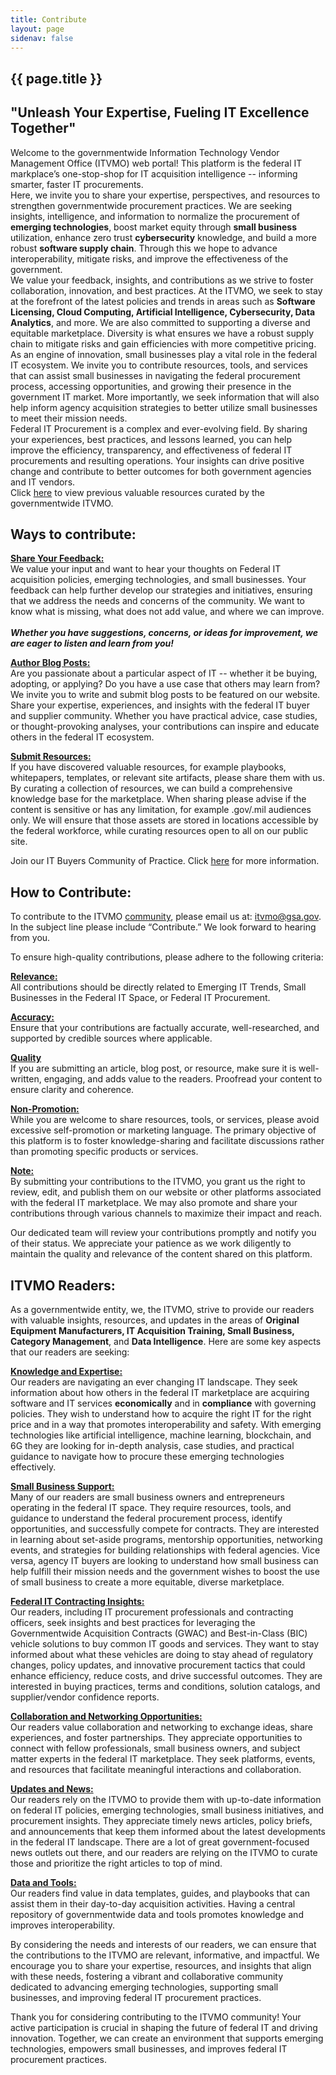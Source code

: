 ```yaml
---
title: Contribute
layout: page
sidenav: false
---
```


<section class="grid-container border-bottom border-gray-30 padding-left-0 padding-right-1">
<h1 class="margin-top-0">{{ page.title }}</h1>
    <h2>"Unleash Your Expertise, Fueling IT Excellence Together"</h2>
    <div class="margin-bottom-2">
        Welcome to the governmentwide Information Technology Vendor Management Office (ITVMO) web portal! This platform is the federal IT markplace’s one-stop-shop for IT acquisition intelligence -- informing smarter, faster IT procurements. 
    </div>
    <div class="margin-bottom-2">
        Here, we invite you to share your expertise, perspectives, and resources to strengthen governmentwide procurement practices. We are seeking insights, intelligence, and information to normalize the procurement of <b>emerging technologies</b>, boost market equity through <b>small business</b> utilization, enhance zero trust <b>cybersecurity</b> knowledge, and build a more robust <b>software supply chain</b>. Through this we hope to advance interoperability, mitigate risks, and improve the effectiveness of the government.
    </div>
    <div class="margin-bottom-2">
        We value your feedback, insights, and contributions as we strive to foster collaboration, innovation, and best practices. At the ITVMO, we seek to stay at the forefront of the latest policies and trends in areas such as <b>Software Licensing, Cloud Computing, Artificial Intelligence, Cybersecurity, Data Analytics</b>, and more. We are also committed to supporting a diverse and equitable marketplace. Diversity is what ensures we have a robust supply chain to mitigate risks and gain efficiencies with more competitive pricing.
    </div>
    <div class="margin-bottom-2">
         As an engine of innovation, small businesses play a vital role in the federal IT ecosystem. We invite you to contribute resources, tools, and services that can assist small businesses in navigating the federal procurement process, accessing opportunities, and growing their presence in the government IT market. More importantly, we seek information that will also help inform agency acquisition strategies to better utilize small businesses to meet their mission needs. 
    </div>
    <div class="margin-bottom-2">
        Federal IT Procurement is a complex and ever-evolving field. By sharing your experiences, best practices, and lessons learned, you can help improve the efficiency, transparency, and effectiveness of federal IT procurements and resulting operations. Your insights can drive positive change and contribute to better outcomes for both government agencies and IT vendors.
    </div>
    <div class="margin-bottom-2">
        Click <a href="https://itvmo.gsa.gov/resources/">here</a> to view previous valuable resources curated by the governmentwide ITVMO.
    </div>
</section>

<section class="grid-container border-bottom border-gray-30 padding-left-1 padding-right-1">
    <h2>Ways to contribute:</h2>


<div class="margin-bottom-2">
    <p>
        <b><u>Share Your Feedback:</u></b><br>
        We value your input and want to hear your thoughts on Federal IT acquisition policies, emerging technologies, and small businesses. Your feedback can help further develop our strategies and initiatives, ensuring that we address the needs and concerns of the community. We want to know what is missing, what does not add value, and where we can improve.
    <br><br>
    <i><b>Whether you have suggestions, concerns, or ideas for improvement, we are eager to listen and learn from you!</b></i>
    </p>
</div>
<div class="margin-bottom-2">
    <p>
        <b><u>Author Blog Posts:</u></b><br>
        Are you passionate about a particular aspect of IT -- whether it be buying, adopting, or applying? Do you have a use case that others may learn from? We invite you to write and submit blog posts to be featured on our website. Share your expertise, experiences, and insights with the federal IT buyer and supplier community. Whether you have practical advice, case studies, or thought-provoking analyses, your contributions can inspire and educate others in the federal IT ecosystem.
    </p>
</div>
<div class="margin-bottom-2">
    <p>
        <b><u>Submit Resources:</u></b><br>
        If you have discovered valuable resources, for example playbooks, whitepapers, templates, or relevant site artifacts, please share them with us. By curating a collection of resources, we can build a comprehensive knowledge base for the marketplace. When sharing please advise if the content is sensitive or has any limitation, for example .gov/.mil audiences only. We will ensure that those assets are stored in locations accessible by the federal workforce, while curating resources open to all on our public site. 
    </p>
</div>
<div class="margin-bottom-2">
    <p>
        Join our IT Buyers Community of Practice. Click <a href="https://itvmo.gsa.gov/community/">here</a> for more information. 
    </p>
</div>
</section>
<section class="grid-container border-bottom border-gray-30 padding-left-1 padding-right-1">
    <h2>How to Contribute:</h2>


<div class="margin-bottom-2">
    <p>
        To contribute to the ITVMO <a href="https://itvmo.gsa.gov/community/">community</a>, please email us at: <a href="mailto:itvmo@gsa.gov">itvmo@gsa.gov</a>. In the subject line please include “Contribute.” We look forward to hearing from you. 
    </p>
    <p>
        To ensure high-quality contributions, please adhere to the following criteria:
    </p>
</div>
<div class="margin-bottom-2">
    <p>
        <b><u>Relevance:</u></b><br>
        All contributions should be directly related to Emerging IT Trends, Small Businesses in the Federal IT Space, or Federal IT Procurement. 
    </p>
</div>
<div class="margin-bottom-2">
    <p>
        <b><u>Accuracy:</u></b><br>
        Ensure that your contributions are factually accurate, well-researched, and supported by credible sources where applicable.
    </p>
</div>
<div class="margin-bottom-2">
    <p>
        <b><u>Quality</u></b><br>
        If you are submitting an article, blog post, or resource, make sure it is well-written, engaging, and adds value to the readers. Proofread your content to ensure clarity and coherence.
    </p>
</div>
<div class="margin-bottom-2">
    <p>
        <b><u>Non-Promotion:</u></b><br>
        While you are welcome to share resources, tools, or services, please avoid excessive self-promotion or marketing language. The primary objective of this platform is to foster knowledge-sharing and facilitate discussions rather than promoting specific products or services.
    </p>
</div>
<div class="margin-bottom-2">
    <p>
        <b><u>Note:</u></b><br>
        By submitting your contributions to the ITVMO, you grant us the right to review, edit, and publish them on our website or other platforms associated with the federal IT marketplace. We may also promote and share your contributions through various channels to maximize their impact and reach.
    </p>
</div>
<div class="margin-bottom-2">
    <p>
        Our dedicated team will review your contributions promptly and notify you of their status. We appreciate your patience as we work diligently to maintain the quality and relevance of the content shared on this platform.
    </p>
</div>
</section>
<section class="grid-container border-bottom border-gray-30 padding-left-1 padding-right-1">
    <h2>ITVMO Readers:</h2>
    <div class="margin-bottom-2">
        <p>
            As a governmentwide entity, we, the ITVMO,  strive to provide our readers with valuable insights, resources, and updates in the areas of <b>Original Equipment Manufacturers, IT Acquisition Training, Small Business, Category Management</b>, and <b>Data Intelligence</b>. Here are some key aspects that our readers are seeking:
        </p>
    </div>
    <div class="margin-bottom-2">
        <p>
            <b><u>Knowledge and Expertise:</u></b><br>
            Our readers are navigating an ever changing IT landscape. They seek information about how others in the federal IT marketplace are acquiring software and IT services <b>economically</b> and in <b>compliance</b> with governing policies. They wish to understand how to acquire the right IT for the right price and in a way that promotes interoperability and safety. With emerging technologies like artificial intelligence, machine learning, blockchain, and 6G they are looking for in-depth analysis, case studies, and practical guidance to navigate how to procure these emerging technologies effectively.
        </p>
    </div>
    <div class="margin-bottom-2">
        <p>
            <b><u>Small Business Support:</u></b><br>
            Many of our readers are small business owners and entrepreneurs operating in the federal IT space. They require resources, tools, and guidance to understand the federal procurement process, identify opportunities, and successfully compete for contracts. They are interested in learning about set-aside programs, mentorship opportunities, networking events, and strategies for building relationships with federal agencies. Vice versa, agency IT buyers are looking to understand how small business can help fulfill their mission needs and the government wishes to boost the use of small business to create a more equitable, diverse marketplace.  
        </p>
    </div>
    <div class="margin-bottom-2">
        <p>
            <b><u>Federal IT Contracting Insights:</u></b><br>
            Our readers, including IT procurement professionals and contracting officers, seek insights and best practices for leveraging the Governmentwide Acquisition Contracts (GWAC) and Best-in-Class (BIC) vehicle solutions to buy common IT goods and services. They want to stay informed about what these vehicles are doing to stay ahead of regulatory changes, policy updates, and innovative procurement tactics that could enhance efficiency, reduce costs, and drive successful outcomes. They are interested in buying practices, terms and conditions, solution catalogs, and supplier/vendor confidence reports.
        </p>
    </div>
    <div class="margin-bottom-2">
        <p>
            <b><u>Collaboration and Networking Opportunities:</u></b><br>
            Our readers value collaboration and networking to exchange ideas, share experiences, and foster partnerships. They appreciate opportunities to connect with fellow professionals, small business owners, and subject matter experts in the federal IT marketplace. They seek platforms, events, and resources that facilitate meaningful interactions and collaboration.
        </p>
    </div>
    <div class="margin-bottom-2">
        <p>
            <b><u>Updates and News:</u></b><br>
            Our readers rely on the ITVMO to provide them with up-to-date information on federal IT policies, emerging technologies, small business initiatives, and procurement insights. They appreciate timely news articles, policy briefs, and announcements that keep them informed about the latest developments in the federal IT landscape. There are a lot of great government-focused news outlets out there, and our readers are relying on the ITVMO to curate those and prioritize the right articles to top of mind.
        </p>
    </div>
    <div class="margin-bottom-2">
        <p>
            <b><u>Data and Tools:</u></b><br>
            Our readers find value in data  templates, guides, and playbooks that can assist them in their day-to-day acquisition activities. Having a central repository of governmentwide data and tools promotes knowledge and improves interoperability. 
        </p>
        <p>
            By considering the needs and interests of our readers, we can ensure that the contributions to the ITVMO are relevant, informative, and impactful. We encourage you to share your expertise, resources, and insights that align with these needs, fostering a vibrant and collaborative community dedicated to advancing emerging technologies, supporting small businesses, and improving federal IT procurement practices.
        </p>
        <p>
            Thank you for considering contributing to the ITVMO community! Your active participation is crucial in shaping the future of federal IT and driving innovation. Together, we can create an environment that supports emerging technologies, empowers small businesses, and improves federal IT procurement practices.
        </p>
    </div>

</section>
